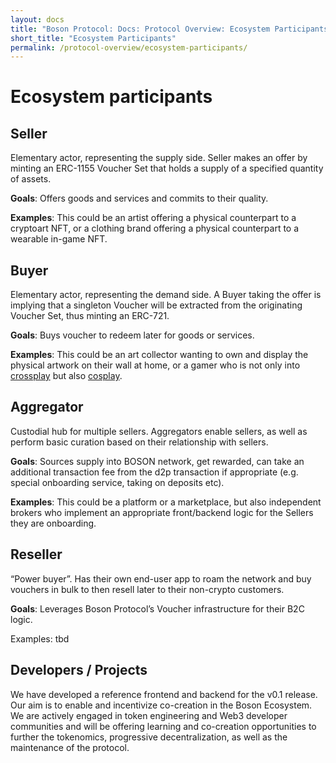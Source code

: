 ```yaml
---
layout: docs
title: "Boson Protocol: Docs: Protocol Overview: Ecosystem Participants"
short_title: "Ecosystem Participants"
permalink: /protocol-overview/ecosystem-participants/
---
```


# Ecosystem participants

## Seller

Elementary actor, representing the supply side. Seller makes an offer by minting
an ERC-1155 Voucher Set that holds a supply of a specified quantity of assets.

**Goals**: Offers goods and services and commits to their quality.

**Examples**: This could be an artist offering a physical counterpart to a
cryptoart NFT, or a clothing brand offering a physical counterpart to a wearable
in-game NFT.

## Buyer

Elementary actor, representing the demand side. A Buyer taking the offer is
implying that a singleton Voucher will be extracted from the originating Voucher
Set, thus minting an ERC-721.

**Goals**: Buys voucher to redeem later for goods or services.

**Examples**: This could be an art collector wanting to own and display the
physical artwork on their wall at home, or a gamer who is not only into
[crossplay](https://en.wikipedia.org/wiki/Cross-platform_play) but also
[cosplay](https://en.wikipedia.org/wiki/Cosplay).

## Aggregator

Custodial hub for multiple sellers. Aggregators enable sellers, as well as
perform basic curation based on their relationship with sellers.

**Goals**: Sources supply into BOSON network, get rewarded, can take an
additional transaction fee from the d2p transaction if appropriate (e.g. special
onboarding service, taking on deposits etc).

**Examples**: This could be a platform or a marketplace, but also independent
brokers who implement an appropriate front/backend logic for the Sellers they
are onboarding.

## Reseller

“Power buyer”. Has their own end-user app to roam the network and buy vouchers
in bulk to then resell later to their non-crypto customers.

**Goals**: Leverages Boson Protocol’s Voucher infrastructure for their B2C
logic.

Examples: tbd

## Developers / Projects

We have developed a reference frontend and backend for the v0.1 release. Our aim
is to enable and incentivize co-creation in the Boson Ecosystem. We are actively
engaged in token engineering and Web3 developer communities and will be offering
learning and co-creation opportunities to further the tokenomics, progressive
decentralization, as well as the maintenance of the protocol.
